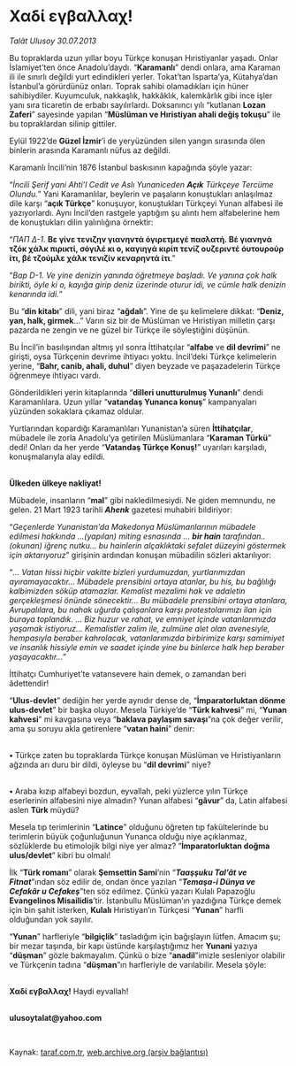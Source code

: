 # Χαδί εγβαλλαχ!

*Talât Ulusoy 30.07.2013*

<div class="yazi"><p>Bu topraklarda uzun yıllar boyu Türkçe konuşan Hıristiyanlar yaşadı. Onlar İslamiyet’ten önce Anadolu’daydı. “<b>Karamanlı</b>” dendi onlara, ama Karaman ili ile sınırlı değildi yurt edindikleri yerler. Tokat’tan Isparta’ya, Kütahya’dan İstanbul’a görürdünüz onları. Toprak sahibi olamadıkları için hüner sahibiydiler. Kuyumculuk, nakkaşlık, hakkâklık, kalemkârlık gibi ince işler yanı sıra ticaretin de erbabı sayılırlardı. Doksanıncı yılı “kutlanan <b>Lozan Zaferi</b>” sayesinde yapılan “<b>Müslüman ve Hıristiyan ahali değiş tokuşu</b>” ile bu topraklardan silinip gittiler. </p>
<p>Eylül 1922’de <b>Güzel İzmir</b>’i de yeryüzünden silen yangın sırasında ölen binlerin arasında Karamanlı nüfus az değildi. </p>
<p>Karamanlı İncili’nin 1876 İstanbul baskısının kapağında şöyle yazar:</p>
<p>“<i>İncili Şerif yani Ahti’l Cedit ve Aslı Yunaniceden <b>Açık</b> Türkçeye Tercüme Olundu.</i>” Yani Karamanlılar, beylerin ve paşaların konuştukları anlaşılmaz dile karşı “<b>açık Türkçe</b>” konuşuyor, konuştukları Türkçeyi Yunan alfabesi ile yazıyorlardı. Aynı İncil’den rastgele yaptığım şu alıntı hem alfabelerine hem de konuştukları dilin yalınlığına örnektir: </p>
<p>“<i>ΠΑΠ Δ-1. </i><b>Βε γίνε τενιζην γιανηντά όγιρετμεγέ πασλατή. Βέ γιανηνά τζόκ χάλκ πιρικτί, σόγιλέ κι ο, καγιηγά κιρίπ τενίζ ουζεριντέ όυτουρούρ ίτι, βέ τζούμλε χάλκ τενιζίν κεναρηντά ίτι</b>.” </p>
<p>“<i>Bap D-1. Ve yine denizin yanında öğretmeye başladı. Ve yanına çok halk birikti, öyle ki o, kayığa girip deniz üzerinde oturur idi, ve cümle halk denizin kenarında idi.</i>”</p>
<p>Bu “<b>din kitabı</b>” dili, yani biraz “<b>ağdalı</b>”. Yine de şu kelimelere dikkat: “<b>Deniz, yan, halk, girmek</b>...” Varın siz bir de Müslüman ve Hıristiyan milletin çarşı pazarda ne zengin ve ne güzel bir Türkçe ile söyleştiğini düşünün.</p>
<p>Bu İncil’in basılışından altmış yıl sonra İttihatçılar “<b>alfabe</b> ve <b>dil devrimi</b>” ne girişti, oysa Türkçenin devrime ihtiyacı yoktu. İncil’deki Türkçe kelimelerin yerine, “<b>Bahr, canib, ahali, duhul</b>” diyen beyzade ve paşazadelerin Türkçe öğrenmeye ihtiyacı vardı.</p>
<p>Gönderildikleri yerin kitaplarında “<b>dilleri unutturulmuş Yunanlı</b>” dendi Karamanlılara. Uzun yıllar “<b>vatandaş Yunanca konuş</b>” kampanyaları yüzünden sokaklara çıkamaz oldular. </p>
<p>Yurtlarından kopardığı Karamanlıları Yunanistan’a süren <b>İttihatçılar</b>, mübadele ile zorla Anadolu’ya getirilen Müslümanlara “<b>Karaman Türkü</b>” dedi! Onları da her yerde “<b>Vatandaş Türkçe Konuş!</b>” uyarıları karşıladı, konuşmalarıyla alay edildi.</p>
<p><b><br/>Ülkeden ülkeye nakliyat!</b></p>
<p>Mübadele, insanların “<b>mal</b>” gibi nakledilmesiydi. Ne giden memnundu, ne gelen. 21 Mart 1923 tarihli <b><i>Ahenk</i></b> gazetesi muhabiri bildiriyor:</p>
<p>“<i>Geçenlerde Yunanistan’da Makedonya Müslümanlarının mübadele edilmesi hakkında ...(yapılan) miting esnasında ... <b>bir hain</b> tarafından.. (okunan) iğrenç nutku... bu hainlerin alçaklıktaki sefalet düzeyini göstermek için aktarıyoruz</i>” girişinin<i> </i>ardından konuşan mübadilin sözleri aktarılıyor:</p>
<p>“<i>... Vatan hissi hiçbir vakitte bizleri yurdumuzdan, yurtlarımızdan ayıramayacaktır... Mübadele prensibini ortaya atanlar, bu his, bu bağlılığı kalbimizden söküp atamazlar. Kemalist mezalimi hak ve adaletin gerçekleşmesi önünde sönecektir... Bu mübadele prensibini ortaya atanlara, Avrupalılara, bu nahak uğurda çalışanlara karşı protestolarımızı ilan için buraya toplandık. ... Biz huzur ve rahat, ve emniyet içinde vatanlarımızda yaşamak istiyoruz... Kemalistler zalim ile, zulmüne alet olan avenesiyle, hempasıyla beraber kahrolacak, vatanlarımızda birbirimize karşı samimiyet ve insanlık hissiyle emin ve saadet içinde yine bu binlerce halk hep beraber yaşayacaktır...”</i></p>
<p>İttihatçı Cumhuriyet’te vatansevere hain demek, o zamandan beri âdettendir!</p>
<p>“<b>Ulus-devlet</b>” dediğin her yerde aynıdır dense de, “<b>İmparatorluktan dönme ulus-devlet</b>” bir başka oluyor. Mesela Türkiye’de “<b>Türk kahvesi</b>” mi, “<b>Yunan kahvesi</b>” mi kavgasına veya “<b>baklava paylaşım savaşı</b>”na çok değer verilir, ama şu soruyu akla getirenlere “<b>vatan haini</b>” denir: </p>
<p><b><br/>•</b> Türkçe zaten bu topraklarda Türkçe konuşan Müslüman ve Hıristiyanların ağzında arı duru bir dildi, öyleyse bu “<b>dil devrimi</b>” niye? </p>
<p><b><br/>•</b> Araba kızıp alfabeyi bozdun, eyvallah, peki yüzlerce yılın Türkçe eserlerinin alfabesini niye almadın? Yunan alfabesi “<b>gâvur</b>” da, Latin alfabesi aslen <b>Türk</b> müydü?</p>
<p>Mesela tıp terimlerinin “<b>Latince</b>” olduğunu öğreten tıp fakültelerinde bu terimlerin büyük çoğunluğunun Yunanca olduğu niye açıklanmaz, sözlüklerde bu etimolojik bilgi niye yer almaz? “<b>İmparatorluktan doğma ulus/devlet</b>” kibri bu olmalı!</p>
<p>İlk “<b>Türk romanı</b>” olarak <b>Şemsettin Sami</b>’nin “<b><i>Taaşşuku Tal’ât ve Fitnat</i></b>”ından söz edilir de, ondan önce yazılan “<b><i>Temaşa-i Dünya ve Cefakâr u Cefakeş</i></b>”ten söz edilmez. Çünkü yazarı Kulalı Papazoğlu <b>Evangelinos Misailidis</b>’tir. İstanbullu Müslüman’ın yazdığına Türkçe demek için bin şahit isterken, <b>Kulalı</b> Hıristiyan’ın Türkçesi “<b>Yunan</b>” harfli olduğundan yok sayılır.</p>
<p>“<b>Yunan</b>” harfleriyle “<b>bilgiçlik</b>” tasladığım için bağışlayın lütfen. Amacım şu; bir mezar taşında, bir kapı üstünde karşılaştığımız her <b>Yunani</b> yazıya “<b>düşman</b>” gözle bakmayalım. Çünkü o bize “<b>anadil</b>”imizle sesleniyor olabilir ve Türkçenin tadına “<b>düşman</b>”ın harfleriyle de varılabilir. Mesela şöyle:</p>
<p><b><br/></b><b>Χαδί</b><b> </b><b>εγβαλλαχ</b><b>!</b> Haydi eyvallah!</p><b>
<p><br/>ulusoytalat@yahoo.com</p>
<p></p></b> 
</div>

Kaynak: [taraf.com.tr](http://www.taraf.com.tr:80/talat-ulusoy/makale-935-945-948-943-949-947-946-945.htm), [web.archive.org (arşiv bağlantısı)](http://web.archive.org/web/20130801185614/http://www.taraf.com.tr:80/talat-ulusoy/makale-935-945-948-943-949-947-946-945.htm)
